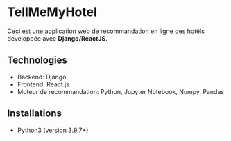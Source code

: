 # TellMeMyHotel

Ceci est une application web de recommandation en ligne des hotêls developpée avec **Django/ReactJS**.

## Technologies

* Backend: Django
* Frontend: React.js
* Moteur de recommandation: Python, Jupyter Notebook, Numpy, Pandas

## Installations

* Python3 (version 3.9.7+) 
